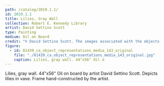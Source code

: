 ```yaml
---
path: /catalog/2019.1.1/
id: 2019.1.1
title: Lilies, Gray Wall
collection: Robert E. Kennedy Library
artist: David Settino Scott 
type: Painting
medium: Oil on Board
credit: "© David Settino Scott. The images associated with the objects on this website are protected under United States copyright laws. We are pleased to share these materials as an educational resource for the public for non-commercial, educational and personal use only, or for fair use as defined by law."
figure:
  - id: 81439_ca_object_representations_media_143_original
    file: "./81439_ca_object_representations_media_143_original.jpg"
    caption: Lilies, gray wall. 44"x56" Oil o
---
```

Lilies, gray wall. 44"x56" Oil on board by artist David Settino Scott. Depicts lilies in vase. Frame hand-constructed by the artist. 
